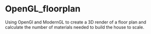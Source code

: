 # OpenGL_floorplan

Using OpenGl and ModernGL to create a 3D render of a floor plan and calculate the number of materials needed to build the house to scale.

